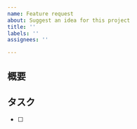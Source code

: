 ```yaml
---
name: Feature request
about: Suggest an idea for this project
title: ''
labels: ''
assignees: ''

---
```


## 概要

## タスク
- [ ]
